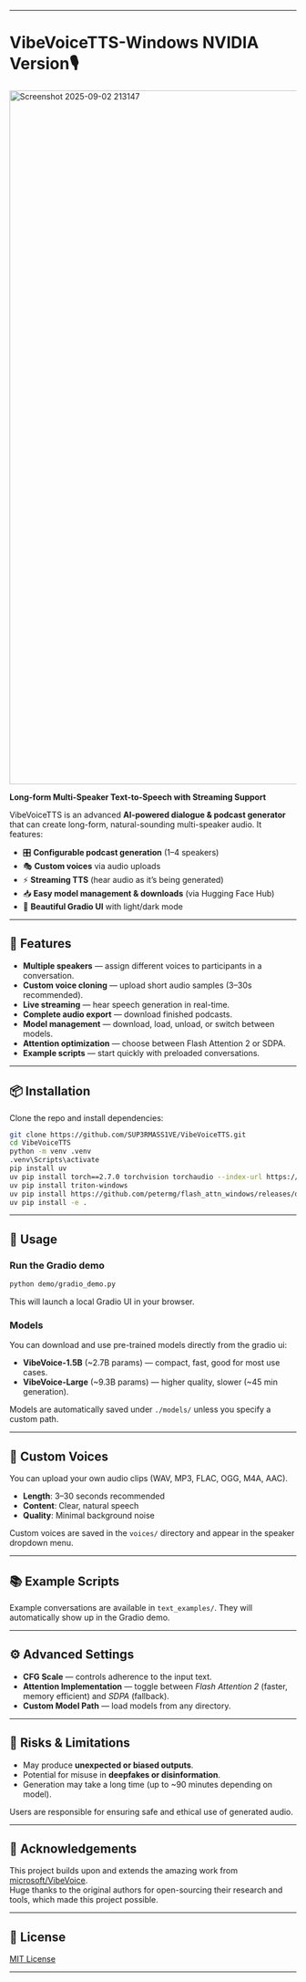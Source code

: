 
---

# VibeVoiceTTS-Windows NVIDIA Version🎙️
<img width="1489" height="1217" alt="Screenshot 2025-09-02 213147" src="https://github.com/user-attachments/assets/c9aed0db-8266-444d-8f20-371a870e8d50" />

**Long-form Multi-Speaker Text-to-Speech with Streaming Support**

VibeVoiceTTS is an advanced **AI-powered dialogue & podcast generator** that can create long-form, natural-sounding multi-speaker audio. It features:

* 🎛️ **Configurable podcast generation** (1–4 speakers)
* 🎭 **Custom voices** via audio uploads
* ⚡ **Streaming TTS** (hear audio as it’s being generated)
* 📥 **Easy model management & downloads** (via Hugging Face Hub)
* 🎨 **Beautiful Gradio UI** with light/dark mode

---

## 🚀 Features

* **Multiple speakers** — assign different voices to participants in a conversation.
* **Custom voice cloning** — upload short audio samples (3–30s recommended).
* **Live streaming** — hear speech generation in real-time.
* **Complete audio export** — download finished podcasts.
* **Model management** — download, load, unload, or switch between models.
* **Attention optimization** — choose between Flash Attention 2 or SDPA.
* **Example scripts** — start quickly with preloaded conversations.

---

## 📦 Installation

Clone the repo and install dependencies:

```bash
git clone https://github.com/SUP3RMASS1VE/VibeVoiceTTS.git
cd VibeVoiceTTS
python -m venv .venv
.venv\Scripts\activate
pip install uv
uv pip install torch==2.7.0 torchvision torchaudio --index-url https://download.pytorch.org/whl/cu128
uv pip install triton-windows
uv pip install https://github.com/petermg/flash_attn_windows/releases/download/01/flash_attn-2.7.4.post1+cu128.torch270-cp310-cp310-win_amd64.whl
uv pip install -e .

```

---

## 🔧 Usage

### Run the Gradio demo

```bash
python demo/gradio_demo.py
```

This will launch a local Gradio UI in your browser.

### Models

You can download and use pre-trained models directly from the gradio ui:

* **VibeVoice-1.5B** (\~2.7B params) — compact, fast, good for most use cases.
* **VibeVoice-Large** (\~9.3B params) — higher quality, slower (\~45 min generation).

Models are automatically saved under `./models/` unless you specify a custom path.

---

## 🎤 Custom Voices

You can upload your own audio clips (WAV, MP3, FLAC, OGG, M4A, AAC).

* **Length**: 3–30 seconds recommended
* **Content**: Clear, natural speech
* **Quality**: Minimal background noise

Custom voices are saved in the `voices/` directory and appear in the speaker dropdown menu.

---

## 📚 Example Scripts

Example conversations are available in `text_examples/`.
They will automatically show up in the Gradio demo.

---

## ⚙️ Advanced Settings

* **CFG Scale** — controls adherence to the input text.
* **Attention Implementation** — toggle between *Flash Attention 2* (faster, memory efficient) and *SDPA* (fallback).
* **Custom Model Path** — load models from any directory.

---

## 🛑 Risks & Limitations

* May produce **unexpected or biased outputs**.
* Potential for misuse in **deepfakes or disinformation**.
* Generation may take a long time (up to \~90 minutes depending on model).

Users are responsible for ensuring safe and ethical use of generated audio.

---

## 🙏 Acknowledgements

This project builds upon and extends the amazing work from [microsoft/VibeVoice](https://github.com/microsoft/VibeVoice).  
Huge thanks to the original authors for open-sourcing their research and tools, which made this project possible.

---

## 📜 License

[MIT License](LICENSE)

---
